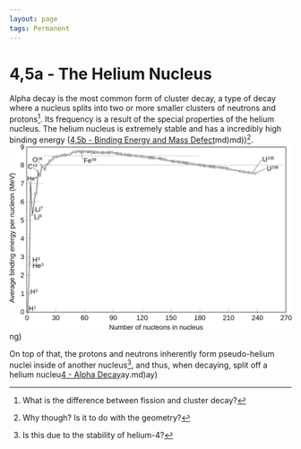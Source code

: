 ```yaml
---
layout: page
tags: Permanent 
---
```

# 4,5a - The Helium Nucleus
Alpha decay is the most common form of cluster decay, a type of decay where a nucleus splits into two or more smaller clusters of neutrons and protons[^1]. Its frequency is a result of the special properties of the helium nucleus. The helium nucleus is extremely stable and has a incredibly high binding energy ([4,5b - Binding Energy and Mass Defect](4,5b%20-%20Binding%20Energy%20and%20Mass%20Defect.md)md)md))[^2].![Binding-Energy](../../../assets/Binding-Energy.png)ng)

On top of that, the protons and neutrons inherently form pseudo-helium nuclei inside of another nucleus[^3], and thus, when decaying, split off a helium nucleu[4 - Alpha Decay](4%20-%20Alpha%20Decay.md)ay.md)ay)

[^1]: What is the difference between fission and cluster decay?
[^2]: Why though? Is it to do with the geometry?
[^3]: Is this due to the stability of helium-4?
